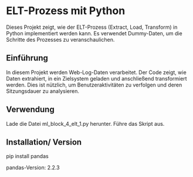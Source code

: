 # ELT-Prozess mit Python
Dieses Projekt zeigt, wie der ELT-Prozess (Extract, Load, Transform) in Python implementiert werden kann. Es verwendet Dummy-Daten, um die Schritte des Prozesses zu veranschaulichen.


## Einführung
In diesem Projekt werden Web-Log-Daten verarbeitet. Der Code zeigt, wie Daten extrahiert, in ein Zielsystem geladen und anschließend transformiert werden. Dies ist nützlich, um Benutzeraktivitäten zu verfolgen und deren Sitzungsdauer zu analysieren.

## Verwendung
Lade die Datei ml_block_4_elt_1.py herunter.
Führe das Skript aus.

## Installation/ Version
pip install pandas

pandas-Version: 2.2.3


